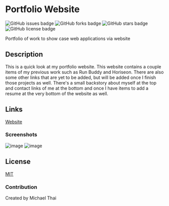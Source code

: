 # Portfolio Website
![GitHub issues badge](https://img.shields.io/github/issues/Tydomx/PortfolioWebsite)
![GitHub forks badge](https://img.shields.io/github/forks/Tydomx/PortfolioWebsite)
![GitHub stars badge](https://img.shields.io/github/stars/Tydomx/PortfolioWebsite)
![GitHub license badge](https://img.shields.io/github/license/Tydomx/PortfolioWebsite)

Portfolio of work to show case web applications via website


## Description
This is a quick look at my portfolio website. This website contains a couple items of my previous work such as Run Buddy and Horiseon. There are also some other links that are yet to be added, but will be added once I finish those projects as well. There's a small backstory about myself at the top and contact links of me at the bottom and once I have items to add a resume at the very bottom of the website as well.

## Links
[Website](https://tydomx.github.io/CSS_Portfolio_Website/)

### Screenshots
![image](https://user-images.githubusercontent.com/99767019/161443904-87bdaf93-98d3-4843-9ce5-0ee90056487a.png)
![image](https://user-images.githubusercontent.com/99767019/161443919-091698b7-414c-4e2e-90a3-f397260cb182.png)


 ## License
 
[MIT](https://choosealicense.com/licenses/mit/)

### Contribution 
Created by Michael Thai
